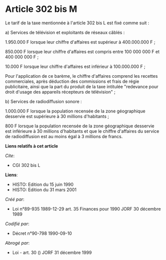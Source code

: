 # Article 302 bis M

Le tarif de la taxe mentionnée à l'article 302 bis L est fixé comme suit :

a) Services de télévision et exploitants de réseaux câblés :

1.950.000 F lorsque leur chiffre d'affaires est supérieur à 400.000.000 F ;

850.000 F lorsque leur chiffre d'affaires est compris entre 100 000 000 F et 400 000 000 F ;

10.000 F lorsque leur chiffre d'affaires est inférieur à 100.000.000 F ;

Pour l'application de ce barème, le chiffre d'affaires comprend les recettes commerciales, après déduction des commissions et
frais de régie publicitaire, ainsi que la part du produit de la taxe intitulée "redevance pour droit d'usage des appareils
récepteurs de télévision" ;

b) Services de radiodiffusion sonore :

1.000.000 F lorsque la population recensée de la zone géographique desservie est supérieure à 30 millions d'habitants ;

800 F lorsque la population recensée de la zone géographique desservie est inférieure à 30 millions d'habitants et que le
chiffre d'affaires du service de radiodiffusion est au moins égal à 3 millions de francs.

**Liens relatifs à cet article**

_Cite_:

  - CGI 302 bis L

**Liens**:

  - HISTO: Edition du 15 juin 1990
  - HISTO: Edition du 31 mars 2001

_Créé par_:

  - Loi n°89-935 1989-12-29 art. 35 Finances pour 1990 JORF 30 décembre 1989

_Codifié par_:

  - Décret n°90-798 1990-09-10

_Abrogé par_:

  - Loi - art. 30 () JORF 31 décembre 1999
